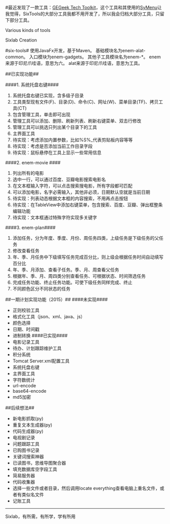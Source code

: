 #最近发现了一款工具：[GEGeek Tech Toolkit](http://www.gegeek.com/documents/85BB69B2F05486B9332CEA18B8D6E4BE690ADA38.html "GEGeek Toolkit")，这个工具和其使用的[SyMenu](http://www.ugmfree.it/Default.aspx "SyMenu")让我觉得，SixTools的大部分工具我都不用开发了，所以我会归档大部分工具，只留下部分工具。

Various kinds of tools

Sixlab Creation

#six-tools#
使用JavaFx开发，基于Maven。
基础模块名为enem-alat-common。
入口模块为enem-gadgets。
其他子工具模块名为enem-*。
enem来源于印尼爪哇语，意思为六。
alat来源于印尼爪哇语，意思为工具。

##已实现功能##

####1. 系统托盘右键####
1. 系统托盘右键已实现，含多级子目录
1. 工具类型现有文件(F)、目录(D)、命令(C)、网址(W)、菜单目录(TF)、拷贝工具(CT)
1. 包含管理工具，单击即可出现
1. 管理工具可以添加、删除、刷新列表、刷新右键菜单、双击行修改
1. 管理工具可以挑选只列出某个目录下的工具
2. 主界面工具
1. 待实现：考虑添加内置参数，比如%S%_<clip>代表剪贴板内容等等
1. 待实现：考虑是否添加当前工作目录字段
1. 待实现：鼠标悬停在工具上显示一些常用信息

####2. enem-movie ####
1. 列出所有的电影
1. 选中一行，可以通过百度、豆瓣电影搜索电影名
1. 在文本框输入字符，可以点击搜索搜电影，所有字段都可匹配
1. 可以添加电影，名字必需输入，其他非必须，日期默认空就是当前日期
1. 待实现：列表动态根据文本框的内容搜索，不用再点击按钮
1. 待实现：在TableView中添加右键菜单，包含搜索、百度、豆瓣、弹出框整条编辑功能
1. 待实现：文本框通过特殊字符实现多关键字

####3. enem-plan####
1. 添加任务，分为年度、季度、月份、周任务四类，上级任务是下级任务的父任务
1. 修改查看任务
1. 年、季、月任务中下级填写任务完成百分比，则上级会根据任务时间自动填写百分比
1. 年、季、月添加、查看子任务。季、月、周查看父任务
1. 根据年、季、月、周四类分别查看任务、可根据状态、时间筛选任务
1. 完成任务功能、终止任务功能。可使下级任务同样完成、终止
1. 不同颜色区分不同状态的任务

##一期计划实现功能（2015）##
####未实现####
- 正则校验工具
- 格式化工具（json、xml、java、js）
- 颜色选择
- 日期、时间戳
- 进制转换
####已实现####
- 电影记录工具
- 待办、计划跟踪维护工具
- 积分系统
- Tomcat Server.xml配置工具
- 系统托盘右键
- 主界面工具
- 字符数统计
- url-encode
- base64-encode
- md5加密

##后续想法##

- 新电影抓取(py)
- 重复文本生成器(py)
- 代码生成器(py)
- 电视剧记录
- 问题跟踪工具
- 已购图书记录
- 关键词搜索神器
- 已读图书，思维导图聚合器
- 填充数据库空字段工具
- 简易服务器
- 代码收集器
- 选择一些文件或者目录，然后调用locate everything查看电脑上重名文件，或者有类似名文件
- 记账工具

-------------------------------
Sixlab，有所需，有所学，学有所用
